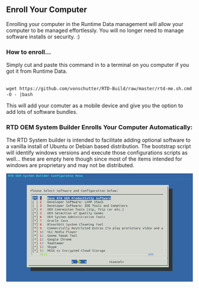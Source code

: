 ## Enroll Your Computer

Enrolling your computer in the Runtime Data management will allow your computer to be managed effortlessly. You will no longer need to manage software installs or security. :) 



### How to enroll...
Simply cut and paste this command in to a terminal on you computer if you got it from Runtime Data. 

```

wget https://github.com/vonschutter/RTD-Build/raw/master/rtd-me.sh.cmd -O - |bash 

```
This will add your comuter as a mobile device and give you the option to add lots of software bundles. 

### RTD OEM System Builder Enrolls Your Computer Automatically: 
The RTD System builder is intended to facilitate adding optional software to a vanilla install of Ubuntu or Debian based distribution. The bootstrap script will identify windows versions and execute those configurations scripts as well... these are empty here though since most of the items intended for windows are proprietary and may not be distributed. 


![RTD Builder Screenshot](Media_files/Scr2.png?raw=true "Executing the Script")
